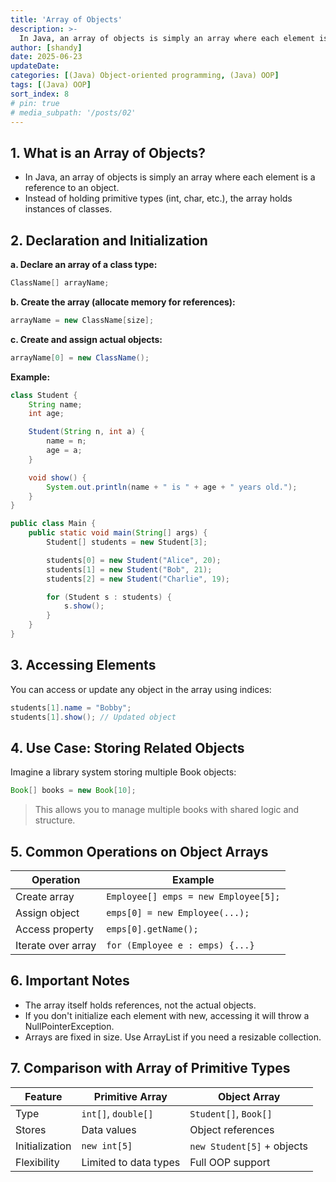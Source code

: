 ```yaml
---
title: 'Array of Objects'
description: >-
  In Java, an array of objects is simply an array where each element is a reference to an object. Instead of holding primitive types (int, char, etc.), the array holds instances of classes.
author: [shandy]
date: 2025-06-23
updateDate:
categories: [(Java) Object-oriented programming, (Java) OOP]
tags: [(Java) OOP]
sort_index: 8
# pin: true
# media_subpath: '/posts/02'
---
```


## 1. What is an Array of Objects?
- In Java, an array of objects is simply an array where each element is a reference to an object.
- Instead of holding primitive types (int, char, etc.), the array holds instances of classes.

## 2. Declaration and Initialization
**a. Declare an array of a class type:**
```java
ClassName[] arrayName;
```

**b. Create the array (allocate memory for references):**
```java
arrayName = new ClassName[size];
```

**c. Create and assign actual objects:**
```java
arrayName[0] = new ClassName();
```

**Example:**
```java
class Student {
    String name;
    int age;

    Student(String n, int a) {
        name = n;
        age = a;
    }

    void show() {
        System.out.println(name + " is " + age + " years old.");
    }
}

public class Main {
    public static void main(String[] args) {
        Student[] students = new Student[3];

        students[0] = new Student("Alice", 20);
        students[1] = new Student("Bob", 21);
        students[2] = new Student("Charlie", 19);

        for (Student s : students) {
            s.show();
        }
    }
}
```

## 3. Accessing Elements
You can access or update any object in the array using indices:

```java
students[1].name = "Bobby";
students[1].show(); // Updated object
```

## 4. Use Case: Storing Related Objects
Imagine a library system storing multiple Book objects:

```java
Book[] books = new Book[10];
```
> This allows you to manage multiple books with shared logic and structure.

## 5. Common Operations on Object Arrays

| Operation          | Example                              |
| ------------------ | ------------------------------------ |
| Create array       | `Employee[] emps = new Employee[5];` |
| Assign object      | `emps[0] = new Employee(...);`       |
| Access property    | `emps[0].getName();`                 |
| Iterate over array | `for (Employee e : emps) {...}`      |

## 6. Important Notes
- The array itself holds references, not the actual objects.
- If you don't initialize each element with new, accessing it will throw a NullPointerException.
- Arrays are fixed in size. Use ArrayList if you need a resizable collection.

## 7. Comparison with Array of Primitive Types

| Feature        | Primitive Array       | Object Array               |
| -------------- | --------------------- | -------------------------- |
| Type           | `int[]`, `double[]`   | `Student[]`, `Book[]`      |
| Stores         | Data values           | Object references          |
| Initialization | `new int[5]`          | `new Student[5]` + objects |
| Flexibility    | Limited to data types | Full OOP support           |